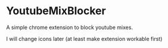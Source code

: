 # YoutubeMixBlocker


A simple chrome extension to block youtube mixes.

I will change icons later (at least make extension workable first)
